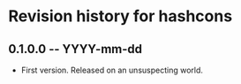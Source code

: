 # Revision history for hashcons

## 0.1.0.0 -- YYYY-mm-dd

* First version. Released on an unsuspecting world.
